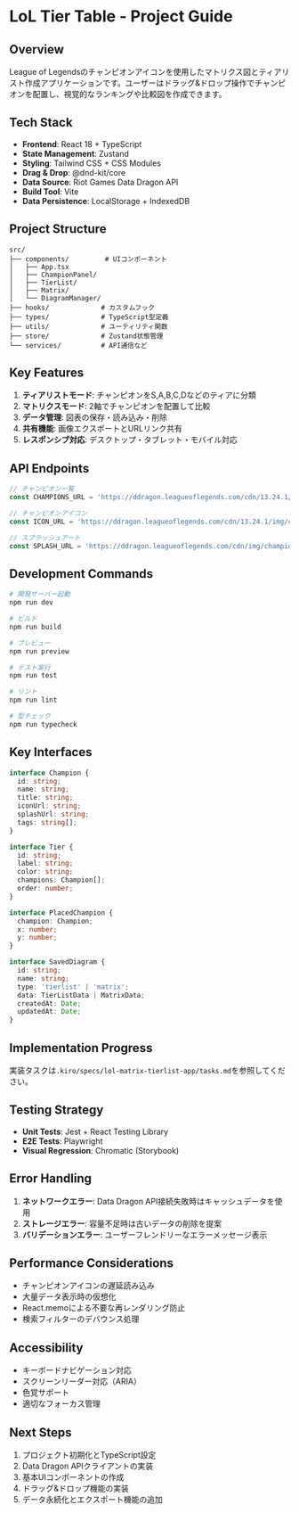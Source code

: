 # LoL Tier Table - Project Guide

## Overview
League of Legendsのチャンピオンアイコンを使用したマトリクス図とティアリスト作成アプリケーションです。ユーザーはドラッグ&ドロップ操作でチャンピオンを配置し、視覚的なランキングや比較図を作成できます。

## Tech Stack
- **Frontend**: React 18 + TypeScript
- **State Management**: Zustand
- **Styling**: Tailwind CSS + CSS Modules
- **Drag & Drop**: @dnd-kit/core
- **Data Source**: Riot Games Data Dragon API
- **Build Tool**: Vite
- **Data Persistence**: LocalStorage + IndexedDB

## Project Structure
```
src/
├── components/         # UIコンポーネント
│   ├── App.tsx
│   ├── ChampionPanel/
│   ├── TierList/
│   ├── Matrix/
│   └── DiagramManager/
├── hooks/             # カスタムフック
├── types/             # TypeScript型定義
├── utils/             # ユーティリティ関数
├── store/             # Zustand状態管理
└── services/          # API通信など
```

## Key Features
1. **ティアリストモード**: チャンピオンをS,A,B,C,Dなどのティアに分類
2. **マトリクスモード**: 2軸でチャンピオンを配置して比較
3. **データ管理**: 図表の保存・読み込み・削除
4. **共有機能**: 画像エクスポートとURLリンク共有
5. **レスポンシブ対応**: デスクトップ・タブレット・モバイル対応

## API Endpoints
```typescript
// チャンピオン一覧
const CHAMPIONS_URL = 'https://ddragon.leagueoflegends.com/cdn/13.24.1/data/ja_JP/champion.json';

// チャンピオンアイコン
const ICON_URL = 'https://ddragon.leagueoflegends.com/cdn/13.24.1/img/champion/{championId}.png';

// スプラッシュアート
const SPLASH_URL = 'https://ddragon.leagueoflegends.com/cdn/img/champion/splash/{championId}_0.jpg';
```

## Development Commands
```bash
# 開発サーバー起動
npm run dev

# ビルド
npm run build

# プレビュー
npm run preview

# テスト実行
npm run test

# リント
npm run lint

# 型チェック
npm run typecheck
```

## Key Interfaces
```typescript
interface Champion {
  id: string;
  name: string;
  title: string;
  iconUrl: string;
  splashUrl: string;
  tags: string[];
}

interface Tier {
  id: string;
  label: string;
  color: string;
  champions: Champion[];
  order: number;
}

interface PlacedChampion {
  champion: Champion;
  x: number;
  y: number;
}

interface SavedDiagram {
  id: string;
  name: string;
  type: 'tierlist' | 'matrix';
  data: TierListData | MatrixData;
  createdAt: Date;
  updatedAt: Date;
}
```

## Implementation Progress
実装タスクは`.kiro/specs/lol-matrix-tierlist-app/tasks.md`を参照してください。

## Testing Strategy
- **Unit Tests**: Jest + React Testing Library
- **E2E Tests**: Playwright
- **Visual Regression**: Chromatic (Storybook)

## Error Handling
1. **ネットワークエラー**: Data Dragon API接続失敗時はキャッシュデータを使用
2. **ストレージエラー**: 容量不足時は古いデータの削除を提案
3. **バリデーションエラー**: ユーザーフレンドリーなエラーメッセージ表示

## Performance Considerations
- チャンピオンアイコンの遅延読み込み
- 大量データ表示時の仮想化
- React.memoによる不要な再レンダリング防止
- 検索フィルターのデバウンス処理

## Accessibility
- キーボードナビゲーション対応
- スクリーンリーダー対応（ARIA）
- 色覚サポート
- 適切なフォーカス管理

## Next Steps
1. プロジェクト初期化とTypeScript設定
2. Data Dragon APIクライアントの実装
3. 基本UIコンポーネントの作成
4. ドラッグ&ドロップ機能の実装
5. データ永続化とエクスポート機能の追加